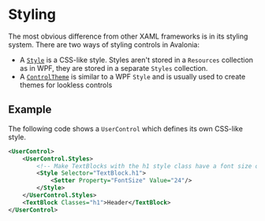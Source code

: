 # Styling

The most obvious difference from other XAML frameworks is in its styling system. There are two ways of styling controls in Avalonia:

- A [`Style`](../../basics/user-interface/styling) is a CSS-like style. Styles aren't stored in a `Resources` collection as in WPF, they are stored in a separate `Styles` collection.
- A [`ControlTheme`](../../basics/user-interface/styling/control-themes) is similar to a WPF `Style` and is usually used to create themes for lookless controls

## Example

The following code shows a `UserControl` which defines its own CSS-like style.

```xml
<UserControl>
    <UserControl.Styles>
        <!-- Make TextBlocks with the h1 style class have a font size of 24 points -->
        <Style Selector="TextBlock.h1">
            <Setter Property="FontSize" Value="24"/>
        </Style>
    </UserControl.Styles>
    <TextBlock Classes="h1">Header</TextBlock>
</UserControl>
```

<XpfAd/>